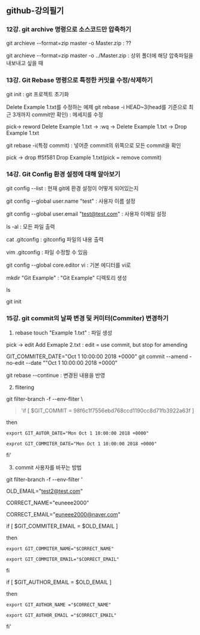 ## github-강의필기

### 12강. git archive 명령으로 소스코드만 압축하기
git archieve --format=zip master -o Master.zip : ??

git archieve --format=zip master -o ../Master.zip : 상위 폴더에 해당 압축파일을 내보내고 싶을 때

### 13강. Git Rebase 명령으로 특정한 커밋을 수정/삭제하기
git init : git 프로젝트 초기화

Delete Example 1.txt를 수정하는 예제
git rebase -i HEAD~3(head를 기준으로 최근 3개까지 commit만 확인) : 메세지를 수정 

pick-> reword Delete Example 1.txt -> :wq -> Delete Example 1.txt -> Drop Example 1.txt

git rebase -i(특정 commit) : 넣어준 commit의 위쪽으로 모든 commit을 확인

pick -> drop ff5f581 Drop Example 1.txt(pick <commit> = remove commit)
  
### 14강. Git Config 환경 설정에 대해 알아보기
git config --list : 현재 git에 환경 설정이 어떻게 되어있는지
  
git config --global user.name "test" : 사용자 이름 설정
  
git config --global user.email "test@test.com" : 사용자 이메일 설정
  
ls -al : 모든 파일 출력
  
cat .gitconfig : gitconfig 파일의 내용 출력
  
vim .gitconfig : 파일 수정할 수 있음
  
git config --global core.editor vi : 기본 에디터를 vi로 
  
mkdir "Git Example" : "Git Example" 디렉토리 생성

ls
  
git init
  
### 15강. git commit의 날짜 변경 및 커미터(Commiter) 변경하기
1) rebase
touch "Example 1.txt" : 파일 생성
  
pick -> edit Add Exmaple 2.txt : edit = use commit, but stop for amending
  
GIT_COMMITER_DATE="Oct 1 10:00:00 2018 +0000" git commit --amend -no-edit --date ""Oct 1 10:00:00 2018 +0000"

git rebase --continue : 변경된 내용을 반영
  
2) flitering
  
git filter-branch -f --env-fliter \
  
> 'if [ $GIT_COMMIT = 98f6c1f7556ebd768ccd1190cc8d71fb3922a63f ]
  
  then
  
    export GIT_AUTOR_DATE="Mon Oct 1 10:00:00 2018 +0000"
  
    exprot GIT_COMMITER_DATE="Mon Oct 1 10:00:00 2018 +0000"
  
  fi'
  
3) commit 사용자를 바꾸는 방법
  
  git filter-branch -f --env-filter '
  
  OLD_EMAIL="test2@test.com"
  
  CORRECT_NAME="euneee2000"
  
  CORRECT_EMAIL="euneee2000@naver.com"
  
  if [ $GIT_COMMITER_EMAIL = $OLD_EMAIL ]
  
  then
  
    export GIT_COMMITER_NAME="$CORRECT_NAME"
  
    export GIT_COMMITER_EMAIL="$CORRECT_EMAIL"
  
  fi
  
  if [ $GIT_AUTHOR_EMAIL = $OLD_EMAIL ]
  
  then
  
    export GIT_AUTHOR_NAME ="$CORRECT_NAME"
  
    export GIT_AUTH0R_EMAIL ="$CORRECT_EMAIL"
  
  fi'
  

